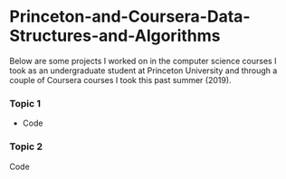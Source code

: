 # Princeton-and-Coursera-Data-Structures-and-Algorithms

Below are some projects I worked on in the computer science courses I took as an undergraduate student at Princeton University and through a couple of Coursera courses I took this past summer (2019). 

### Topic 1

- Code

### Topic 2

Code
